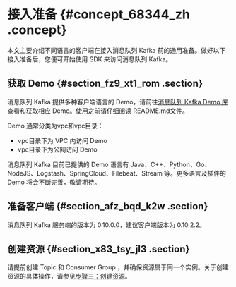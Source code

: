 # 接入准备 {#concept_68344_zh .concept}

本文主要介绍不同语言的客户端在接入消息队列 Kafka 前的通用准备。做好以下接入准备后，您便可开始使用 SDK 来访问消息队列 Kafka。

## 获取 Demo {#section_fz9_xt1_rom .section}

消息队列 Kafka 提供多种客户端语言的 Demo，请前往[消息队列 Kafka Demo 库](https://github.com/AliwareMQ/aliware-kafka-demos)查看和获取相应 Demo。使用之前请仔细阅读 README.md文件。

Demo 通常分类为vpc和vpc目录：

-   vpc目录下为 VPC 内访问 Demo
-   vpc目录下为公网访问 Demo

消息队列 Kafka 目前已提供的 Demo 语言有 Java、C++、Python、Go、NodeJS、Logstash、SpringCloud、Filebeat、Stream 等。更多语言及插件的 Demo 将会不断完善，敬请期待。

## 准备客户端 {#section_afz_bqd_k2w .section}

消息队列 Kafka 服务端的版本为 0.10.0.0，建议客户端版本为 0.10.2.2。

## 创建资源 {#section_x83_tsy_jl3 .section}

请提前创建 Topic 和 Consumer Group ，并确保资源属于同一个实例。关于创建资源的具体操作，请参见[步骤三：创建资源](../../../../cn.zh-CN/快速入门/步骤三：创建资源.md#)。

